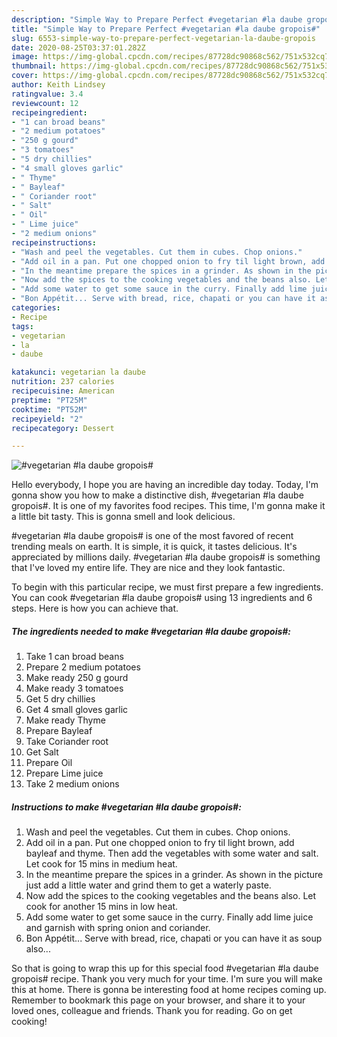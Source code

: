 ```yaml
---
description: "Simple Way to Prepare Perfect #vegetarian #la daube gropois#"
title: "Simple Way to Prepare Perfect #vegetarian #la daube gropois#"
slug: 6553-simple-way-to-prepare-perfect-vegetarian-la-daube-gropois
date: 2020-08-25T03:37:01.282Z
image: https://img-global.cpcdn.com/recipes/87728dc90868c562/751x532cq70/vegetarian-la-daube-gropois-recipe-main-photo.jpg
thumbnail: https://img-global.cpcdn.com/recipes/87728dc90868c562/751x532cq70/vegetarian-la-daube-gropois-recipe-main-photo.jpg
cover: https://img-global.cpcdn.com/recipes/87728dc90868c562/751x532cq70/vegetarian-la-daube-gropois-recipe-main-photo.jpg
author: Keith Lindsey
ratingvalue: 3.4
reviewcount: 12
recipeingredient:
- "1 can broad beans"
- "2 medium potatoes"
- "250 g gourd"
- "3 tomatoes"
- "5 dry chillies"
- "4 small gloves garlic"
- " Thyme"
- " Bayleaf"
- " Coriander root"
- " Salt"
- " Oil"
- " Lime juice"
- "2 medium onions"
recipeinstructions:
- "Wash and peel the vegetables. Cut them in cubes. Chop onions."
- "Add oil in a pan. Put one chopped onion to fry til light brown, add bayleaf and thyme. Then add the vegetables with some water and salt. Let cook for 15 mins in medium heat."
- "In the meantime prepare the spices in a grinder. As shown in the picture just add a little water and grind them to get a waterly paste."
- "Now add the spices to the cooking vegetables and the beans also. Let cook for another 15 mins in low heat."
- "Add some water to get some sauce in the curry. Finally add lime juice and garnish with spring onion and coriander."
- "Bon Appétit... Serve with bread, rice, chapati or you can have it as soup also..."
categories:
- Recipe
tags:
- vegetarian
- la
- daube

katakunci: vegetarian la daube 
nutrition: 237 calories
recipecuisine: American
preptime: "PT25M"
cooktime: "PT52M"
recipeyield: "2"
recipecategory: Dessert

---
```



![#vegetarian #la daube gropois#](https://img-global.cpcdn.com/recipes/87728dc90868c562/751x532cq70/vegetarian-la-daube-gropois-recipe-main-photo.jpg)

Hello everybody, I hope you are having an incredible day today. Today, I'm gonna show you how to make a distinctive dish, #vegetarian #la daube gropois#. It is one of my favorites food recipes. This time, I'm gonna make it a little bit tasty. This is gonna smell and look delicious.



#vegetarian #la daube gropois# is one of the most favored of recent trending meals on earth. It is simple, it is quick, it tastes delicious. It's appreciated by millions daily. #vegetarian #la daube gropois# is something that I've loved my entire life. They are nice and they look fantastic.


To begin with this particular recipe, we must first prepare a few ingredients. You can cook #vegetarian #la daube gropois# using 13 ingredients and 6 steps. Here is how you can achieve that.

<!--inarticleads1-->

##### The ingredients needed to make #vegetarian #la daube gropois#:

1. Take 1 can broad beans
1. Prepare 2 medium potatoes
1. Make ready 250 g gourd
1. Make ready 3 tomatoes
1. Get 5 dry chillies
1. Get 4 small gloves garlic
1. Make ready  Thyme
1. Prepare  Bayleaf
1. Take  Coriander root
1. Get  Salt
1. Prepare  Oil
1. Prepare  Lime juice
1. Take 2 medium onions




<!--inarticleads2-->

##### Instructions to make #vegetarian #la daube gropois#:

1. Wash and peel the vegetables. Cut them in cubes. Chop onions.
1. Add oil in a pan. Put one chopped onion to fry til light brown, add bayleaf and thyme. Then add the vegetables with some water and salt. Let cook for 15 mins in medium heat.
1. In the meantime prepare the spices in a grinder. As shown in the picture just add a little water and grind them to get a waterly paste.
1. Now add the spices to the cooking vegetables and the beans also. Let cook for another 15 mins in low heat.
1. Add some water to get some sauce in the curry. Finally add lime juice and garnish with spring onion and coriander.
1. Bon Appétit... Serve with bread, rice, chapati or you can have it as soup also...




So that is going to wrap this up for this special food #vegetarian #la daube gropois# recipe. Thank you very much for your time. I'm sure you will make this at home. There is gonna be interesting food at home recipes coming up. Remember to bookmark this page on your browser, and share it to your loved ones, colleague and friends. Thank you for reading. Go on get cooking!
